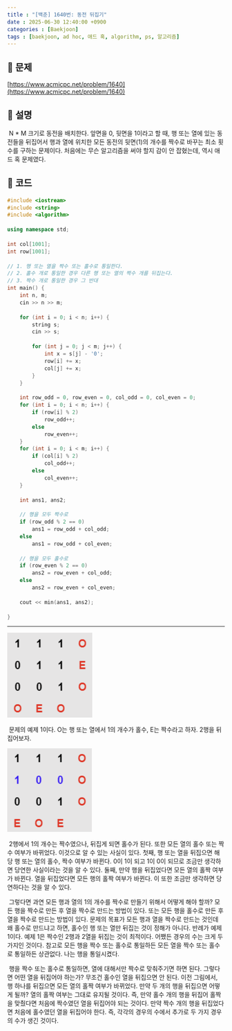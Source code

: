 ```yaml
---
title : "[백준] 1640번: 동전 뒤집기"
date : 2025-06-30 12:40:00 +0900
categories : [Baekjoon]
tags : [baekjoon, ad hoc, 애드 혹, algorithm, ps, 알고리즘]
---
```


## 📌 문제

[https://www.acmicpc.net/problem/1640](https://www.acmicpc.net/problem/1640)

## 📌 설명

 N \* M 크기로 동전을 배치한다. 앞면을 0, 뒷면을 1이라고 할 때, 행 또는 열에 있는 동전들을 뒤집어서 행과 열에 위치한 모든 동전의 뒷면(1)의 개수를 짝수로 바꾸는 최소 횟수를 구하는 문제이다. 처음에는 무슨 알고리즘을 써야 할지 감이 안 잡혔는데, 역시 애드 혹 문제였다.

## 📌 코드

```cpp
#include <iostream>
#include <string>
#include <algorithm>

using namespace std;

int col[1001];
int row[1001];

// 1. 행 또는 열을 짝수 또는 홀수로 통일한다.
// 2. 홀수 개로 통일한 경우 다른 행 또는 열의 짝수 개를 뒤집는다.
// 3. 짝수 개로 통일한 경우 그 반대
int main() {
	int n, m;
	cin >> n >> m;

	for (int i = 0; i < n; i++) {
		string s;
		cin >> s;

		for (int j = 0; j < m; j++) {
			int x = s[j] - '0';
			row[i] += x;
			col[j] += x;
		}
	}

	int row_odd = 0, row_even = 0, col_odd = 0, col_even = 0;
	for (int i = 0; i < n; i++) {
		if (row[i] % 2)
			row_odd++;
		else
			row_even++;
	}
	for (int i = 0; i < m; i++) {
		if (col[i] % 2)
			col_odd++;
		else
			col_even++;
	}

	int ans1, ans2;

	// 행을 모두 짝수로
	if (row_odd % 2 == 0)
		ans1 = row_odd + col_odd;
	else
		ans1 = row_odd + col_even;

	// 행을 모두 홀수로
	if (row_even % 2 == 0)
		ans2 = row_even + col_odd;
	else
		ans2 = row_even + col_even;

	cout << min(ans1, ans2);

}
```

---

![img](assets/img/ps/1640-1.png)

 문제의 예제 1이다. O는 행 또는 열에서 1의 개수가 홀수, E는 짝수라고 하자. 2행을 뒤집어보자.

![img](assets/img/ps/1640-2.png)

 2행에서 1의 개수는 짝수였으나, 뒤집게 되면 홀수가 된다. 또한 모든 열의 홀수 또는 짝수 여부가 바뀌었다. 이것으로 알 수 있는 사실이 있다. 첫째, 행 또는 열을 뒤집으면 해당 행 또는 열의 홀수, 짝수 여부가 바뀐다. 0이 1이 되고 1이 0이 되므로 조금만 생각하면 당연한 사실이라는 것을 알 수 있다. 둘째, 만약 행을 뒤집었다면 모든 열의 홀짝 여부가 바뀐다. 열을 뒤집었다면 모든 행의 홀짝 여부가 바뀐다. 이 또한 조금만 생각하면 당연하다는 것을 알 수 있다.

 그렇다면 과연 모든 행과 열의 1의 개수를 짝수로 만들기 위해서 어떻게 해야 할까? 모든 행을 짝수로 만든 후 열을 짝수로 만드는 방법이 있다. 또는 모든 행을 홀수로 만든 후 열을 짝수로 만드는 방법이 있다. 문제의 목표가 모든 행과 열을 짝수로 만드는 것인데 왜 홀수로 만드냐고 하면, 홀수인 행 또는 열만 뒤집는 것이 정해가 아니다. 반례가 예제 1이다. 예제 1은 짝수인 2행과 2열을 뒤집는 것이 최적이다. 어쨌든 경우의 수는 크게 두 가지인 것이다. 참고로 모든 행을 짝수 또는 홀수로 통일하든 모든 열을 짝수 또는 홀수로 통일하든 상관없다. 나는 행을 통일시켰다.

 행을 짝수 또는 홀수로 통일하면, 열에 대해서만 짝수로 맞춰주기면 하면 된다. 그렇다면 어떤 열을 뒤집어야 하는가? 무조건 홀수인 열을 뒤집으면 안 된다. 이전 그림에서, 행 하나를 뒤집으면 모든 열의 홀짝 여부가 바뀌었다. 만약 두 개의 행을 뒤집으면 어떻게 될까? 열의 홀짝 여부는 그대로 유지될 것이다. 즉, 만약 홀수 개의 행을 뒤집어 홀짝을 맞췄다면 처음에 짝수였던 열을 뒤집어야 되는 것이다. 만약 짝수 개의 행을 뒤집었다면 처음에 홀수였던 열을 뒤집어야 한다. 즉, 각각의 경우의 수에서 추가로 두 가지 경우의 수가 생긴 것이다.